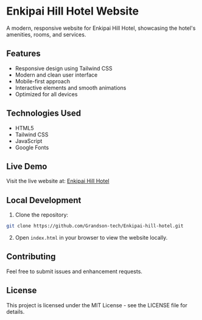 # Enkipai Hill Hotel Website

A modern, responsive website for Enkipai Hill Hotel, showcasing the hotel's amenities, rooms, and services.

## Features

- Responsive design using Tailwind CSS
- Modern and clean user interface
- Mobile-first approach
- Interactive elements and smooth animations
- Optimized for all devices

## Technologies Used

- HTML5
- Tailwind CSS
- JavaScript
- Google Fonts

## Live Demo

Visit the live website at: [Enkipai Hill Hotel](https://grandson-tech.github.io/Enkipai-hill-hotel/)

## Local Development

1. Clone the repository:
```bash
git clone https://github.com/Grandson-tech/Enkipai-hill-hotel.git
```

2. Open `index.html` in your browser to view the website locally.

## Contributing

Feel free to submit issues and enhancement requests.

## License

This project is licensed under the MIT License - see the LICENSE file for details. 